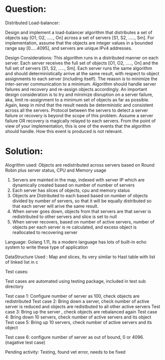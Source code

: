 Question:
==========
Distributed Load-balancer:

Design and implement a load-balancer algorithm that distributes a set of objects say [O1, O2, ….., On] across a set of servers [S1, S2, ….., Sm]. For implementation, assume that the objects are integer values in a bounded range say [0…..4095], and servers are unique IPv4 addresses.

Design Considerations:
This algorithm runs in a distributed manner on each server. Each server receives the full set of objects [O1, O2, ….., On] and the full set of servers [S1, S2, ….., Sm]. Each server runs the same algorithm and should deterministically arrive at the same result, with respect to object assignments to each server (including itself). The reason is to minimize the inter-server communication to a minimum.
Algorithm should handle server failures and recovery and re-assign objects accordingly. An important design consideration is to try and minimize disruption on a server failure, aka, limit re-assignment to a minimum set of objects as far as possible. Again, keep in mind that the result needs be deterministic and consistent across all the servers.
Protocol between the servers to detect a server failure or recovery is beyond the scope of this problem. Assume a server failure OR recovery is magically relayed to each servers. From the point of view of your implementation, this is one of the events that the algorithm should handle. How this event is produced is not relevant.

Solution:
=========
Alogrithm used: Objects are redistributed across servers based on Round Robin plus server status, CPU and Memory usage

1) Servers are mainted in the map, indexed with server IP which are dynamically created based on number of number of servers
2) Each server has slices of objects, cpu and memory status
3) Objects are Distributed to each based based on number of objects divided by number of servers, so that it will be equally distributed
   so that each server will arive the same result.
4) When server goes down, objects from that servers are that server is redistributed to other servers and slice is set to null
5) When server recovers, based on number of active servers, number of objects per each server is re calculated, and excess object is reallocated to recovering server


Language: Golang 1.11, its a modern language has lots of built-in echo system to write these type of application

DataStructure Used : Map and slices, Its very similar to Hast table with list of linked list in c


Test cases:

Test cases are automated using testing package, included in test sub directory

Test case 1:
Configure number of server as 100, check objects are redistributed
Test case 2:
Bring down a server, check number of active server is reduced and objects are redistbuted to all other active servers
Test case 3:
Bring up the server , check objects are rebalanced again
Test case 4:
Bring down 10 servers, check number of active servers and its object
Test case 5:
Bring up 10 servers, check number of active servers and its object

Test case 6:
configure number of server as out of bound, 0 or 4096.(nagative test case)


Pending activity:
Testing, found vet error, needs to be fixed
